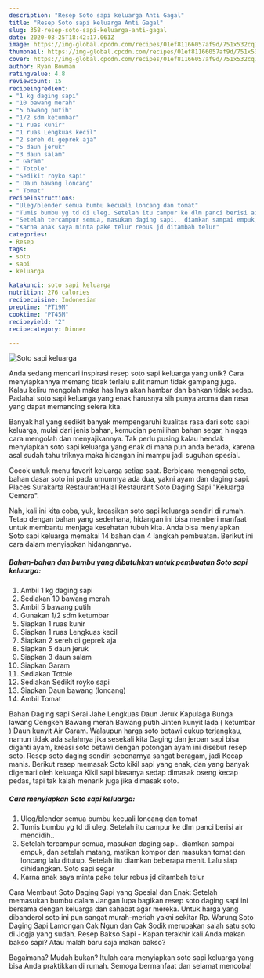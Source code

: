```yaml
---
description: "Resep Soto sapi keluarga Anti Gagal"
title: "Resep Soto sapi keluarga Anti Gagal"
slug: 358-resep-soto-sapi-keluarga-anti-gagal
date: 2020-08-25T18:42:17.061Z
image: https://img-global.cpcdn.com/recipes/01ef81166057af9d/751x532cq70/soto-sapi-keluarga-foto-resep-utama.jpg
thumbnail: https://img-global.cpcdn.com/recipes/01ef81166057af9d/751x532cq70/soto-sapi-keluarga-foto-resep-utama.jpg
cover: https://img-global.cpcdn.com/recipes/01ef81166057af9d/751x532cq70/soto-sapi-keluarga-foto-resep-utama.jpg
author: Ryan Bowman
ratingvalue: 4.8
reviewcount: 15
recipeingredient:
- "1 kg daging sapi"
- "10 bawang merah"
- "5 bawang putih"
- "1/2 sdm ketumbar"
- "1 ruas kunir"
- "1 ruas Lengkuas kecil"
- "2 sereh di geprek aja"
- "5 daun jeruk"
- "3 daun salam"
- " Garam"
- " Totole"
- "Sedikit royko sapi"
- " Daun bawang loncang"
- " Tomat"
recipeinstructions:
- "Uleg/blender semua bumbu kecuali loncang dan tomat"
- "Tumis bumbu yg td di uleg. Setelah itu campur ke dlm panci berisi air mendidih.."
- "Setelah tercampur semua, masukan daging sapi.. diamkan sampai empuk, dan setelah matang, matikan kompor dan masukan tomat dan loncang lalu ditutup. Setelah itu diamkan beberapa menit. Lalu siap dihidangkan. Soto sapi segar"
- "Karna anak saya minta pake telur rebus jd ditambah telur"
categories:
- Resep
tags:
- soto
- sapi
- keluarga

katakunci: soto sapi keluarga 
nutrition: 276 calories
recipecuisine: Indonesian
preptime: "PT19M"
cooktime: "PT45M"
recipeyield: "2"
recipecategory: Dinner

---
```



![Soto sapi keluarga](https://img-global.cpcdn.com/recipes/01ef81166057af9d/751x532cq70/soto-sapi-keluarga-foto-resep-utama.jpg)

Anda sedang mencari inspirasi resep soto sapi keluarga yang unik? Cara menyiapkannya memang tidak terlalu sulit namun tidak gampang juga. Kalau keliru mengolah maka hasilnya akan hambar dan bahkan tidak sedap. Padahal soto sapi keluarga yang enak harusnya sih punya aroma dan rasa yang dapat memancing selera kita.

Banyak hal yang sedikit banyak mempengaruhi kualitas rasa dari soto sapi keluarga, mulai dari jenis bahan, kemudian pemilihan bahan segar, hingga cara mengolah dan menyajikannya. Tak perlu pusing kalau hendak menyiapkan soto sapi keluarga yang enak di mana pun anda berada, karena asal sudah tahu triknya maka hidangan ini mampu jadi suguhan spesial.

Cocok untuk menu favorit keluarga setiap saat. Berbicara mengenai soto, bahan dasar soto ini pada umumnya ada dua, yakni ayam dan daging sapi. Places Surakarta RestaurantHalal Restaurant Soto Daging Sapi &#34;Keluarga Cemara&#34;.


Nah, kali ini kita coba, yuk, kreasikan soto sapi keluarga sendiri di rumah. Tetap dengan bahan yang sederhana, hidangan ini bisa memberi manfaat untuk membantu menjaga kesehatan tubuh kita. Anda bisa menyiapkan Soto sapi keluarga memakai 14 bahan dan 4 langkah pembuatan. Berikut ini cara dalam menyiapkan hidangannya.

<!--inarticleads1-->

##### Bahan-bahan dan bumbu yang dibutuhkan untuk pembuatan Soto sapi keluarga:

1. Ambil 1 kg daging sapi
1. Sediakan 10 bawang merah
1. Ambil 5 bawang putih
1. Gunakan 1/2 sdm ketumbar
1. Siapkan 1 ruas kunir
1. Siapkan 1 ruas Lengkuas kecil
1. Siapkan 2 sereh di geprek aja
1. Siapkan 5 daun jeruk
1. Siapkan 3 daun salam
1. Siapkan  Garam
1. Sediakan  Totole
1. Sediakan Sedikit royko sapi
1. Siapkan  Daun bawang (loncang)
1. Ambil  Tomat


Bahan Daging sapi Serai Jahe Lengkuas Daun Jeruk Kapulaga Bunga lawang Cengkeh Bawang merah Bawang putih Jinten kunyit lada ( ketumbar ) Daun kunyit Air Garam. Walaupun harga soto betawi cukup terjangkau, namun tidak ada salahnya jika sesekali kita Daging dan jeroan sapi bisa diganti ayam, kreasi soto betawi dengan potongan ayam ini disebut resep soto. Resep soto daging sendiri sebenarnya sangat beragam, jadi Kecap manis. Berikut resep memasak Soto kikil sapi yang enak, dan yang banyak digemari oleh keluarga Kikil sapi biasanya sedap dimasak oseng kecap pedas, tapi tak kalah menarik juga jika dimasak soto. 

<!--inarticleads2-->

##### Cara menyiapkan Soto sapi keluarga:

1. Uleg/blender semua bumbu kecuali loncang dan tomat
1. Tumis bumbu yg td di uleg. Setelah itu campur ke dlm panci berisi air mendidih..
1. Setelah tercampur semua, masukan daging sapi.. diamkan sampai empuk, dan setelah matang, matikan kompor dan masukan tomat dan loncang lalu ditutup. Setelah itu diamkan beberapa menit. Lalu siap dihidangkan. Soto sapi segar
1. Karna anak saya minta pake telur rebus jd ditambah telur


Cara Membaut Soto Daging Sapi yang Spesial dan Enak: Setelah memasukan bumbu dalam Jangan lupa bagikan resep soto daging sapi ini bersama dengan keluarga dan sahabat agar mereka. Untuk harga yang dibanderol soto ini pun sangat murah-meriah yakni sekitar Rp. Warung Soto Daging Sapi Lamongan Cak Ngun dan Cak Sodik merupakan salah satu soto di Jogja yang sudah. Resep Bakso Sapi - Kapan terakhir kali Anda makan bakso sapi? Atau malah baru saja makan bakso? 

Bagaimana? Mudah bukan? Itulah cara menyiapkan soto sapi keluarga yang bisa Anda praktikkan di rumah. Semoga bermanfaat dan selamat mencoba!
